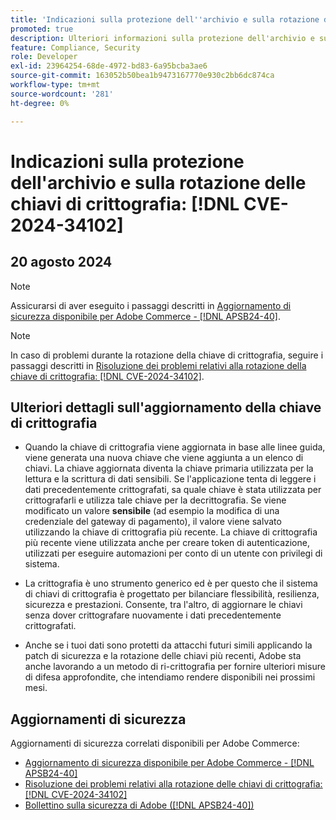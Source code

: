 ```yaml
---
title: 'Indicazioni sulla protezione dell''archivio e sulla rotazione delle chiavi di crittografia: [!DNL CVE-2024-34102]'
promoted: true
description: Ulteriori informazioni sulla protezione dell'archivio e sulla rotazione delle chiavi di crittografia per quanto riguarda  [!DNL CVE-2024-34102].
feature: Compliance, Security
role: Developer
exl-id: 23964254-68de-4972-bd83-6a95bcba3ae6
source-git-commit: 163052b50bea1b9473167770e930c2bb6dc874ca
workflow-type: tm+mt
source-wordcount: '281'
ht-degree: 0%

---
```


# Indicazioni sulla protezione dell&#39;archivio e sulla rotazione delle chiavi di crittografia: [!DNL CVE-2024-34102]

## 20 agosto 2024

>[!NOTE]
>
>Assicurarsi di aver eseguito i passaggi descritti in [Aggiornamento di sicurezza disponibile per Adobe Commerce - [!DNL APSB24-40]](https://experienceleague.adobe.com/it/docs/experience-cloud-kcs/kbarticles/ka-27136).

>[!NOTE]
>
>In caso di problemi durante la rotazione della chiave di crittografia, seguire i passaggi descritti in [Risoluzione dei problemi relativi alla rotazione della chiave di crittografia: [!DNL CVE-2024-34102]](https://experienceleague.adobe.com/it/docs/experience-cloud-kcs/kbarticles/ka-27134).

## Ulteriori dettagli sull&#39;aggiornamento della chiave di crittografia

* Quando la chiave di crittografia viene aggiornata in base alle linee guida, viene generata una nuova chiave che viene aggiunta a un elenco di chiavi. La chiave aggiornata diventa la chiave primaria utilizzata per la lettura e la scrittura di dati sensibili. Se l&#39;applicazione tenta di leggere i dati precedentemente crittografati, sa quale chiave è stata utilizzata per crittografarli e utilizza tale chiave per la decrittografia. Se viene modificato un valore **sensibile** (ad esempio la modifica di una credenziale del gateway di pagamento), il valore viene salvato utilizzando la chiave di crittografia più recente. La chiave di crittografia più recente viene utilizzata anche per creare token di autenticazione, utilizzati per eseguire automazioni per conto di un utente con privilegi di sistema.

* La crittografia è uno strumento generico ed è per questo che il sistema di chiavi di crittografia è progettato per bilanciare flessibilità, resilienza, sicurezza e prestazioni. Consente, tra l&#39;altro, di aggiornare le chiavi senza dover crittografare nuovamente i dati precedentemente crittografati.

* Anche se i tuoi dati sono protetti da attacchi futuri simili applicando la patch di sicurezza e la rotazione delle chiavi più recenti, Adobe sta anche lavorando a un metodo di ri-crittografia per fornire ulteriori misure di difesa approfondite, che intendiamo rendere disponibili nei prossimi mesi.

## Aggiornamenti di sicurezza

Aggiornamenti di sicurezza correlati disponibili per Adobe Commerce:

* [Aggiornamento di sicurezza disponibile per Adobe Commerce - [!DNL APSB24-40]](https://experienceleague.adobe.com/it/docs/experience-cloud-kcs/kbarticles/ka-27136)
* [Risoluzione dei problemi relativi alla rotazione delle chiavi di crittografia: [!DNL CVE-2024-34102]](https://experienceleague.adobe.com/it/docs/experience-cloud-kcs/kbarticles/ka-27134)
* [Bollettino sulla sicurezza di Adobe ([!DNL APSB24-40])](https://helpx.adobe.com/it/security/products/magento/apsb24-40.html)
